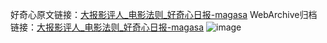 好奇心原文链接：[大报影评人_电影法则_好奇心日报-magasa](https://www.qdaily.com/articles/2327.html)
WebArchive归档链接：[大报影评人_电影法则_好奇心日报-magasa](http://web.archive.org/web/20190623151042/https://www.qdaily.com/articles/2327.html)
![image](http://ww3.sinaimg.cn/large/007d5XDply1g3v699fq6mj30u036u4qp)